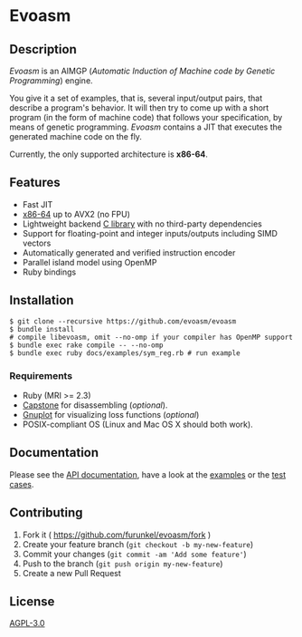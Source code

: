 # Evoasm

## Description

*Evoasm* is an AIMGP (*Automatic Induction of Machine code by Genetic Programming*) engine.

You give it a set of examples, that is, several input/output pairs, that describe a program's behavior.
It will then try to come up with a short program (in the form of machine code) that follows your specification,
by means of genetic programming.
*Evoasm* contains a JIT that executes the generated machine code on the fly.

Currently, the only supported architecture is **x86-64**.

## Features

* Fast JIT
* [x86-64](https://github.com/evoasm/evoasm-gen/blob/master/data/tables/x64.csv) up to AVX2 (no FPU)
* Lightweight backend [C library](https://github.com/evoasm/libevoasm) with no third-party dependencies
* Support for floating-point and integer inputs/outputs including SIMD vectors
* Automatically generated and verified instruction encoder
* Parallel island model using OpenMP
* Ruby bindings

## Installation

    $ git clone --recursive https://github.com/evoasm/evoasm
    $ bundle install
    # compile libevoasm, omit --no-omp if your compiler has OpenMP support
    $ bundle exec rake compile -- --no-omp
    $ bundle exec ruby docs/examples/sym_reg.rb # run example

### Requirements

* Ruby (MRI >= 2.3)
* [Capstone](http://www.capstone-engine.org/) for disassembling (*optional*).
* [Gnuplot](http://gnuplot.sourceforge.net) for visualizing loss functions (*optional*)
* POSIX-compliant OS (Linux and Mac OS X should both work).


## Documentation

Please see the [API documentation](https://evoasm.github.io/evoasm.rb/doc/),
have a look at the [examples](https://evoasm.github.io/evoasm.rb/doc/file.SymbolicRegression.html)
or the [test cases](https://github.com/evoasm/evoasm.rb/tree/master/test/integration).


## Contributing

1. Fork it ( https://github.com/furunkel/evoasm/fork )
2. Create your feature branch (`git checkout -b my-new-feature`)
3. Commit your changes (`git commit -am 'Add some feature'`)
4. Push to the branch (`git push origin my-new-feature`)
5. Create a new Pull Request

## License

[AGPL-3.0][license]

[license]: https://github.com/furunkel/evoasm/blob/master/LICENSE.md
